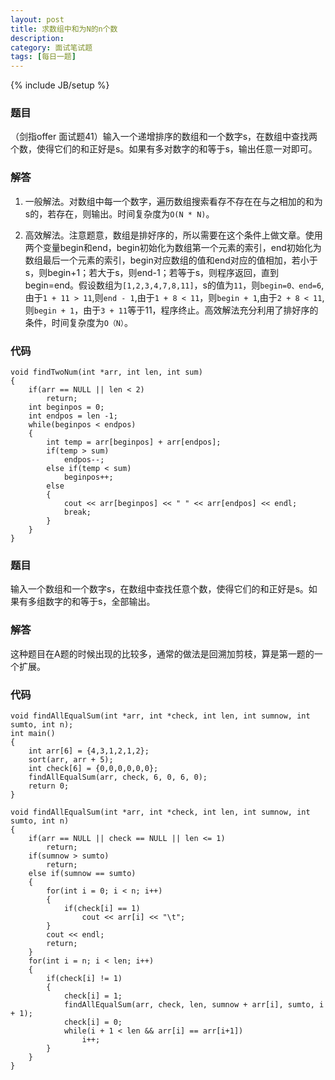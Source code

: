 ```yaml
---
layout: post
title: 求数组中和为N的n个数
description: 
category: 面试笔试题
tags: [每日一题]
---
```

{% include JB/setup %}

###	题目
（剑指offer 面试题41）输入一个递增排序的数组和一个数字s，在数组中查找两个数，使得它们的和正好是s。如果有多对数字的和等于s，输出任意一对即可。

### 解答
1. 一般解法。对数组中每一个数字，遍历数组搜索看存不存在在与之相加的和为s的，若存在，则输出。时间复杂度为`O(N * N)`。

2. 高效解法。注意题意，数组是排好序的，所以需要在这个条件上做文章。使用两个变量begin和end，begin初始化为数组第一个元素的索引，end初始化为数组最后一个元素的索引，begin对应数组的值和end对应的值相加，若小于s，则begin+1；若大于s，则end-1；若等于s，则程序返回，直到begin=end。假设数组为`[1,2,3,4,7,8,11]`，s的值为`11`，则`begin=0、end=6`,由于`1 + 11 > 11`,则`end - 1`,由于`1 + 8 < 11`，则`begin + 1`,由于`2 + 8 < 11`,则`begin + 1`，由于`3 + 11`等于11，程序终止。高效解法充分利用了排好序的条件，时间复杂度为`O（N）`。

### 代码
	void findTwoNum(int *arr, int len, int sum)
	{
		if(arr == NULL || len < 2)
			return;
		int beginpos = 0;
		int endpos = len -1;
		while(beginpos < endpos)
		{
			int temp = arr[beginpos] + arr[endpos];
			if(temp > sum)
				endpos--;
			else if(temp < sum)
				beginpos++;
			else
			{
				cout << arr[beginpos] << " " << arr[endpos] << endl;
				break;
			}
		}
	}


### 题目
输入一个数组和一个数字s，在数组中查找任意个数，使得它们的和正好是s。如果有多组数字的和等于s，全部输出。

### 解答
这种题目在A题的时候出现的比较多，通常的做法是回溯加剪枝，算是第一题的一个扩展。

### 代码
	void findAllEqualSum(int *arr, int *check, int len, int sumnow, int sumto, int n);
	int main()
	{
		int arr[6] = {4,3,1,2,1,2};
		sort(arr, arr + 5);
		int check[6] = {0,0,0,0,0,0};
    	findAllEqualSum(arr, check, 6, 0, 6, 0);
    	return 0;
	}

	void findAllEqualSum(int *arr, int *check, int len, int sumnow, int sumto, int n)
	{
		if(arr == NULL || check == NULL || len <= 1)
			return;
		if(sumnow > sumto)
			return;
		else if(sumnow == sumto)
		{
			for(int i = 0; i < n; i++)
			{
				if(check[i] == 1)
					cout << arr[i] << "\t";
			}
			cout << endl;
			return;
		}
		for(int i = n; i < len; i++)
		{
			if(check[i] != 1)
			{
				check[i] = 1;
				findAllEqualSum(arr, check, len, sumnow + arr[i], sumto, i + 1);
				check[i] = 0;
				while(i + 1 < len && arr[i] == arr[i+1])
					i++;
			}
		}
	}
